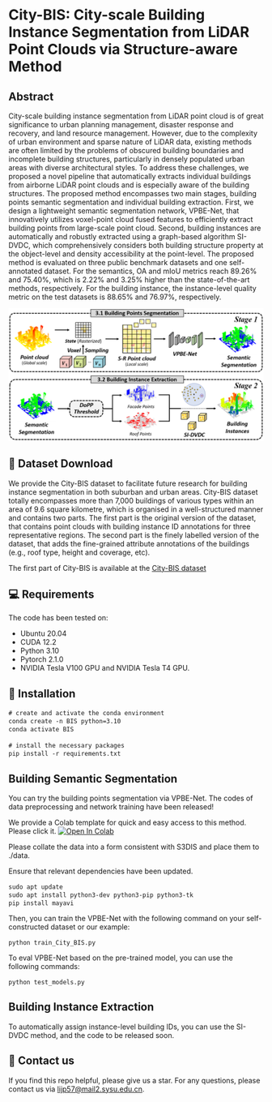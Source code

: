 # City-BIS: City-scale Building Instance Segmentation from LiDAR Point Clouds via Structure-aware Method

## Abstract
City-scale building instance segmentation from LiDAR point cloud is of great significance to urban planning management, disaster response and recovery, and land resource management. However, due to the complexity of urban environment and sparse nature of LiDAR data, existing methods are often limited by the problems of obscured building boundaries and incomplete building structures, particularly in densely populated urban areas with diverse architectural styles. To address these challenges, we proposed a novel pipeline that automatically extracts individual buildings from airborne LiDAR point clouds and is especially aware of the building structures. The proposed method encompasses two main stages, building points semantic segmentation and individual building extraction. First, we design a lightweight semantic segmentation network, VPBE-Net, that innovatively utilizes voxel-point cloud fused features to efficiently extract building points from large-scale point cloud. Second, building instances are automatically and robustly extracted using a graph-based algorithm SI-DVDC, which comprehensively considers both building structure property at the object-level and density accessibility at the point-level. The proposed method is evaluated on three public benchmark datasets and one self-annotated dataset. For the semantics, OA and mIoU metrics reach 89.26% and 75.40%, which is 2.22% and 3.25% higher than the state-of-the-art methods, respectively. For the building instance, the instance-level quality metric on the test datasets is 88.65% and 76.97%, respectively.

 ![overview](fig/pipeline.png)

## 💾 Dataset Download
We provide the City-BIS dataset to facilitate future research for building instance segmentation in both suburban and urban areas. City-BIS dataset totally encompasses more than 7,000 buildings of various types within an area of 9.6 square kilometre, which is organised in a well-structured manner and contains two parts. The first part is the original version of the dataset, that contains point clouds with building instance ID annotations for three representative regions. The second part is the finely labelled version of the dataset, that adds the fine-grained attribute annotations of the buildings (e.g., roof type, height and coverage, etc).

The first part of City-BIS is available at the [City-BIS dataset](https://pan.baidu.com/s/1ThysM2QRsR3LRpescn--kA?pwd=ezqh)

## 💻 Requirements
The code has been tested on:
- Ubuntu 20.04
- CUDA 12.2
- Python 3.10
- Pytorch 2.1.0
- NVIDIA Tesla V100 GPU and NVIDIA Tesla T4 GPU.

## 🔧 Installation
  ```
  # create and activate the conda environment
  conda create -n BIS python=3.10
  conda activate BIS

  # install the necessary packages
  pip install -r requirements.txt
  ```

## Building Semantic Segmentation
  You can try the building points segmentation via VPBE-Net. The codes of data preprocessing and network training have been released!
  
  We provide a Colab template for quick and easy access to this method. Please click it. [![Open In Colab](https://colab.research.google.com/assets/colab-badge.svg)](https://colab.research.google.com/gist/Lijp411/47c240b54fa677fac0e30248a5adc62d/city_bis.ipynb)
  
  Please collate the data into a form consistent with S3DIS and place them to ./data.

  Ensure that relevant dependencies have been updated.
  ```
  sudo apt update
  sudo apt install python3-dev python3-pip python3-tk
  pip install mayavi
  ```
  
  Then, you can train the VPBE-Net with the following command on your self-constructed dataset or our example:
  ```
  python train_City_BIS.py
  ```

  To eval VPBE-Net based on the pre-trained model, you can use the following commands:
  ```
  python test_models.py
  ```

## Building Instance Extraction
  To automatically assign instance-level building IDs, you can use the SI-DVDC method, and the code to be released soon.

## 🤝 Contact us
  If you find this repo helpful, please give us a star. For any questions, please contact us via lijp57@mail2.sysu.edu.cn.


